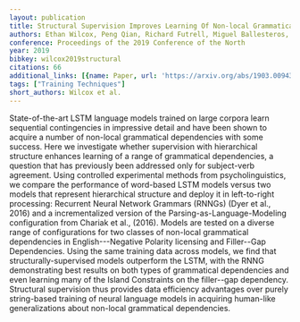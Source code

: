 ```yaml
---
layout: publication
title: Structural Supervision Improves Learning Of Non-local Grammatical Dependencies
authors: Ethan Wilcox, Peng Qian, Richard Futrell, Miguel Ballesteros, Roger Levy
conference: Proceedings of the 2019 Conference of the North
year: 2019
bibkey: wilcox2019structural
citations: 66
additional_links: [{name: Paper, url: 'https://arxiv.org/abs/1903.00943'}]
tags: ["Training Techniques"]
short_authors: Wilcox et al.
---
```

State-of-the-art LSTM language models trained on large corpora learn
sequential contingencies in impressive detail and have been shown to acquire a
number of non-local grammatical dependencies with some success. Here we
investigate whether supervision with hierarchical structure enhances learning
of a range of grammatical dependencies, a question that has previously been
addressed only for subject-verb agreement. Using controlled experimental
methods from psycholinguistics, we compare the performance of word-based LSTM
models versus two models that represent hierarchical structure and deploy it in
left-to-right processing: Recurrent Neural Network Grammars (RNNGs) (Dyer et
al., 2016) and a incrementalized version of the Parsing-as-Language-Modeling
configuration from Chariak et al., (2016). Models are tested on a diverse range
of configurations for two classes of non-local grammatical dependencies in
English---Negative Polarity licensing and Filler--Gap Dependencies. Using the
same training data across models, we find that structurally-supervised models
outperform the LSTM, with the RNNG demonstrating best results on both types of
grammatical dependencies and even learning many of the Island Constraints on
the filler--gap dependency. Structural supervision thus provides data
efficiency advantages over purely string-based training of neural language
models in acquiring human-like generalizations about non-local grammatical
dependencies.
